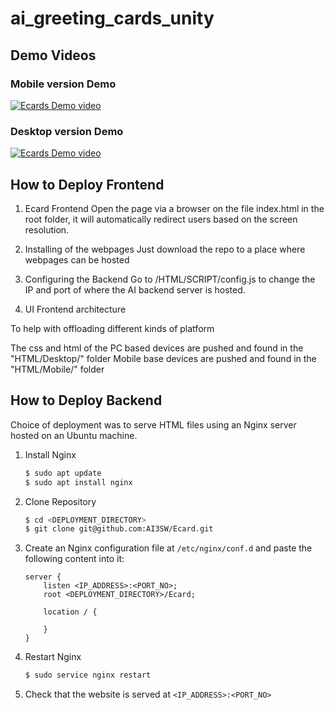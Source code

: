 # ai_greeting_cards_unity

## Demo Videos

### Mobile version Demo

[![Ecards Demo video](https://res.cloudinary.com/marcomontalbano/image/upload/v1644200527/video_to_markdown/images/youtube--jQlLydD78Rs-c05b58ac6eb4c4700831b2b3070cd403.jpg)](https://youtu.be/jQlLydD78Rs "Ecards Demov")

### Desktop version Demo

[![Ecards Demo video](https://res.cloudinary.com/marcomontalbano/image/upload/v1644200753/video_to_markdown/images/youtube--VkYwTEMU7zg-c05b58ac6eb4c4700831b2b3070cd403.jpg)](https://youtu.be/VkYwTEMU7zg "Ecards Demo video")

## How to Deploy Frontend

1. Ecard Frontend
Open the page via a browser on the file index.html in the root folder, it will automatically redirect users based on the screen resolution.

2. Installing of the webpages
Just download the repo to a place where webpages can be hosted

3. Configuring the Backend
Go to /HTML/SCRIPT/config.js to change the IP and port of where the AI backend server is hosted.

4. UI Frontend architecture

To help with offloading different kinds of platform

The css and html of the
PC based devices are pushed and found in the "HTML/Desktop/" folder
Mobile base devices are pushed and found in the "HTML/Mobile/" folder

## How to Deploy Backend

Choice of deployment was to serve HTML files using an Nginx server hosted on an Ubuntu machine.

1. Install Nginx

    ```bash
    $ sudo apt update
    $ sudo apt install nginx
    ```

2. Clone Repository

    ```bash
    $ cd <DEPLOYMENT_DIRECTORY>
    $ git clone git@github.com:AI3SW/Ecard.git
    ```

3. Create an Nginx configuration file at `/etc/nginx/conf.d` and paste the following content into it:

    ```
    server {
        listen <IP_ADDRESS>:<PORT_NO>;
        root <DEPLOYMENT_DIRECTORY>/Ecard;

        location / {

        }
    }
    ```

4. Restart Nginx

    ```bash
    $ sudo service nginx restart
    ```

5. Check that the website is served at `<IP_ADDRESS>:<PORT_NO>`
